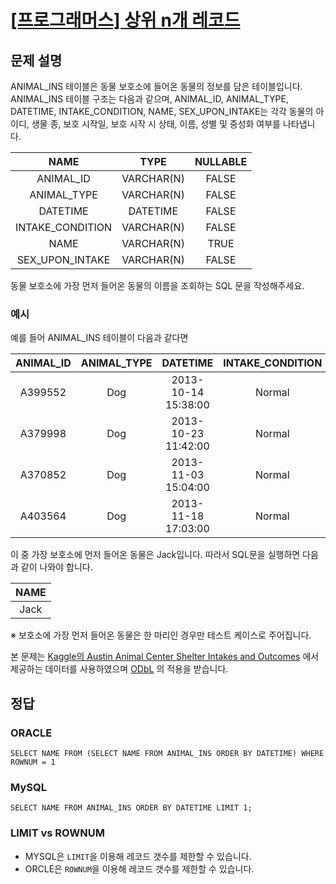 # [\[프로그래머스\] 상위 n개 레코드](https://programmers.co.kr/learn/courses/30/lessons/59405)

## 문제 설명
ANIMAL_INS 테이블은 동물 보호소에 들어온 동물의 정보를 담은 테이블입니다. ANIMAL_INS 테이블 구조는 다음과 같으며, ANIMAL_ID, ANIMAL_TYPE, DATETIME, INTAKE_CONDITION, NAME, SEX_UPON_INTAKE는 각각 동물의 아이디, 생물 종, 보호 시작일, 보호 시작 시 상태, 이름, 성별 및 중성화 여부를 나타냅니다.

NAME | TYPE | NULLABLE
:---: | :---: | :---:
ANIMAL_ID | VARCHAR(N) | FALSE
ANIMAL_TYPE | VARCHAR(N) | FALSE
DATETIME | DATETIME | FALSE
INTAKE_CONDITION | VARCHAR(N) | FALSE
NAME | VARCHAR(N) | TRUE
SEX_UPON_INTAKE | VARCHAR(N) | FALSE

동물 보호소에 가장 먼저 들어온 동물의 이름을 조회하는 SQL 문을 작성해주세요.

### 예시
예를 들어 ANIMAL_INS 테이블이 다음과 같다면

ANIMAL_ID | ANIMAL_TYPE | DATETIME | INTAKE_CONDITION | NAME | SEX_UPON_INTAKE
:---: | :---: | :---: | :---: | :---: | :---:
A399552 | Dog | 2013-10-14 15:38:00 | Normal | Jack | Neutered Male
A379998 | Dog | 2013-10-23 11:42:00 | Normal | Disciple | Intact Male
A370852 | Dog | 2013-11-03 15:04:00 | Normal | Katie | Spayed Female
A403564 | Dog | 2013-11-18 17:03:00 | Normal | Anna | Spayed Female

이 중 가장 보호소에 먼저 들어온 동물은 Jack입니다. 따라서 SQL문을 실행하면 다음과 같이 나와야 합니다.

 | NAME
 | :---:
 | Jack

※ 보호소에 가장 먼저 들어온 동물은 한 마리인 경우만 테스트 케이스로 주어집니다.

본 문제는 [Kaggle의 Austin Animal Center Shelter Intakes and Outcomes](https://www.kaggle.com/aaronschlegel/austin-animal-center-shelter-intakes-and-outcomes)
에서 제공하는 데이터를 사용하였으며 [ODbL](https://opendatacommons.org/licenses/odbl/1-0/) 의 적용을 받습니다.

## 정답

### ORACLE
```oracle
SELECT NAME FROM (SELECT NAME FROM ANIMAL_INS ORDER BY DATETIME) WHERE ROWNUM = 1 
```

### MySQL
```mysql
SELECT NAME FROM ANIMAL_INS ORDER BY DATETIME LIMIT 1;
```

### LIMIT vs ROWNUM
- MYSQL은 `LIMIT`을 이용해 레코드 갯수를 제한할 수 있습니다.
- ORCLE은 `ROWNUM`을 이용해 레코드 갯수를 제한할 수 있습니다.
